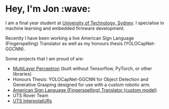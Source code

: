 <h1>Hey, I'm Jon :wave:</h1>
I am a final year student at <a href="https://uts.edu.au">University of Technology, Sydney</a>. I specialise in machine learning and embedded firmware development. 

Recently I have been working a live American Sign Language (Fingerspelling) Translator as well as my honours thesis (YOLOCapNet-GGCNN). 

Some projects that I am proud of are:
* [MultiLayer Perceptron](https://github.com/Jon-C-McLean/multilayer_perceptron) (built without Tensorflow, PyTorch, or other libraries)
* Honours Thesis: YOLOCapNet-GGCNN for Object Detection and Generative Grasping designed for use with a custom robotic arm. 
* [American Sign Language (Fingerspelling) Translator (custom model)](https://github.com/Jon-C-McLean/asl_fingerspelling)
* UTS Rover Team
* <a href="https://github.com/UTS-InterpolatURs">UTS InterpolatURs</a>